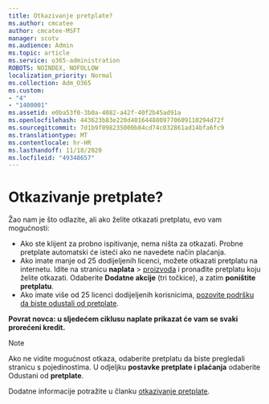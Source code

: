 ```yaml
---
title: Otkazivanje pretplate?
ms.author: cmcatee
author: cmcatee-MSFT
manager: scotv
ms.audience: Admin
ms.topic: article
ms.service: o365-administration
ROBOTS: NOINDEX, NOFOLLOW
localization_priority: Normal
ms.collection: Adm_O365
ms.custom:
- "4"
- "1400001"
ms.assetid: e0ba53f0-3b0a-4082-a42f-40f2b45ad91a
ms.openlocfilehash: 443623b83e220d4016448809770609110294d72f
ms.sourcegitcommit: 7d1b9f098235000b84cd74c032861ad14bfa6fc9
ms.translationtype: MT
ms.contentlocale: hr-HR
ms.lasthandoff: 11/18/2020
ms.locfileid: "49348657"
---
```

# <a name="canceling-your-subscription"></a>Otkazivanje pretplate?

Žao nam je što odlazite, ali ako želite otkazati pretplatu, evo vam mogućnosti:
  
- Ako ste klijent za probno ispitivanje, nema ništa za otkazati. Probne pretplate automatski će isteći ako ne navedete način plaćanja.
- Ako imate manje od 25 dodijeljenih licenci, možete otkazati pretplatu na internetu. Idite na stranicu **naplata** \> [proizvoda](https://go.microsoft.com/fwlink/p/?linkid=842054) i pronađite pretplatu koju želite otkazati. Odaberite **Dodatne akcije** (tri točkice), a zatim **poništite pretplatu**.
- Ako imate više od 25 licenci dodijeljenih korisnicima, [pozovite podršku da biste odustali od pretplate](https://docs.microsoft.com/microsoft-365/admin/contact-support-for-business-products?view=o365-worldwide).
  
**Povrat novca: u sljedećem ciklusu naplate prikazat će vam se svaki prorećeni kredit.**

> [!NOTE]
> Ako ne vidite mogućnost otkaza, odaberite pretplatu da biste pregledali stranicu s pojedinostima. U odjeljku **postavke pretplate i plaćanja** odaberite Odustani od **pretplate**.

Dodatne informacije potražite u članku [otkazivanje pretplate](https://docs.microsoft.com/microsoft-365/commerce/subscriptions/cancel-your-subscription).